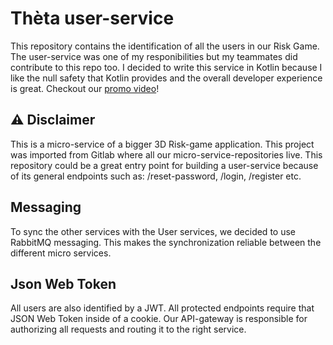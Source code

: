 # Thèta user-service
This repository contains the identification of all the users in our Risk Game.
The user-service was one of my responibilities but my teammates did contribute to this repo too.
I decided to write this service in Kotlin because I like the null safety that Kotlin provides and the overall developer experience is great.
Checkout our [promo video](https://www.youtube.com/watch?v=U-rB_P4w14w&t=69s&ab_channel=NathanDesign)!


## ⚠️ Disclaimer
This is a micro-service of a bigger 3D Risk-game application. This project was imported from Gitlab where all our micro-service-repositories live.
This repository could be a great entry point for building a user-service because of its general endpoints such as: /reset-password, /login, /register etc.

## Messaging
To sync the other services with the User services, we decided to use RabbitMQ messaging. This makes the synchronization reliable between the different micro services.

## Json Web Token
All users are also identified by a JWT. All protected endpoints require that JSON Web Token inside of a cookie. Our API-gateway is responsible for authorizing all requests and routing it to the right service.


